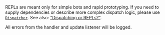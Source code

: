 REPLs are meant only for simple bots and rapid prototyping.
If you need to supply dependencies or describe more complex dispatch logic, please use [`Dispatcher`].
See also: ["Dispatching or REPLs?"](dispatching/index.html#dispatching-or-repls).

[`Dispatcher`]: crate::dispatching::Dispatcher

All errors from the handler and update listener will be logged.
